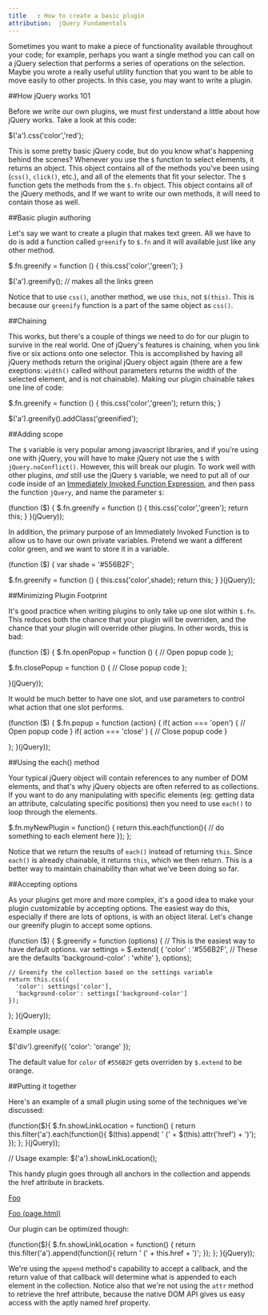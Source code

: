 ```yaml
---
title   : How to create a basic plugin
attribution:  jQuery Fundamentals
---
```

Sometimes you want to make a piece of functionality available throughout your code; 
for example, perhaps you want a single method you can call on a jQuery selection that performs a series of operations on the selection. Maybe you wrote a really useful utility function that you want to be able to move easily to other projects.
In this case, you may want to write a plugin.

##How jQuery works 101

Before we write our own plugins, we must first understand a little about how jQuery works. Take a look at this code:

<javascript>
$('a').css('color','red');
</javascript> 

This is some pretty basic jQuery code, but do you know what's happening behind the scenes? Whenever you use the `$` function to select elements, it returns an object. This object contains all of the methods you've been using (`css()`, `click()`, etc.), and all of the elements that fit your selector. The `$` function gets the methods from the `$.fn` object. This object contains all of the jQuery methods, and If we want to write our own methods, it will need to contain those as well.

##Basic plugin authoring

Let's say we want to create a plugin that makes text green. All we have to do is add a function called `greenify` to `$.fn` and it will available just like any other method.

<javascript>
$.fn.greenify = function () {
  this.css('color','green');
}

$('a').greenify();  // makes all the links green
</javascript>

Notice that to use `css()`, another method, we use `this`, not `$(this)`. This is because our `greenify` function is a part of the same object as `css()`.

##Chaining

This works, but there's a couple of things we need to do for our plugin to survive in the real world. One of jQuery's features is chaining, when you link five or six actions onto one selector. This is accomplished by having all jQuery methods return the original jQuery object again (there are a few exeptions: `width()` called without parameters returns the width of the selected element, and is not chainable). Making our plugin chainable takes one line of code:

<javascript>
$.fn.greenify = function () {
  this.css('color','green');
  return this;
}

$('a').greenify().addClass('greenified');
</javascript>

##Adding scope

The `$` variable is very popular among javascript libraries, and if you're using one with jQuery, you will have to make jQuery not use the `$` with `jQuery.noConflict()`. However, this will break our plugin. To work well with other plugins, _and_ still use the jQuery `$` variable, we need to put all of our code inside of an [Immediately Invoked Function Expression](http://stage.learn.jquery.com/javascript-101/functions/#immediately-invoked-function-expression), and then pass the function `jQuery`, and name the parameter `$`:

<javascript>
(function ($) {
  $.fn.greenify = function () {
    this.css('color','green');
    return this;
  }
}(jQuery));
</javascript>

In addition, the primary purpose of an Immediately Invoked Function is to allow us to have our own private variables. Pretend we want a different color green, and we want to store it in a variable.

<javascript> 
(function ($) {
  var shade = '#556B2F';

  $.fn.greenify = function () {
    this.css('color',shade);
    return this;
  }
}(jQuery));
</javascript>

##Minimizing Plugin Footprint

It's good practice when writing plugins to only take up one slot within `$.fn`. This reduces both the chance that your plugin will be overriden, and the chance that your plugin will override other plugins. In other words, this is bad:

<javascript>
(function ($) {
  $.fn.openPopup = function () {
    // Open popup code
  };

  $.fn.closePopup = function () {
    // Close popup code
  };

}(jQuery));
</javascript>

It would be much better to have one slot, and use parameters to control what action that one slot performs.

<javascript>
(function ($) {
  $.fn.popup = function (action) {
    if( action === 'open') {
      // Open popup code
    } if( action === 'close' ) {
      // Close popup code
    } 

  };
}(jQuery));
</javascript>

##Using the each() method

Your typical jQuery object will contain references to any number of DOM
elements, and that's why jQuery objects are often referred to as collections.
If you want to do any manipulating with specific elements (eg: getting data an 
attribute, calculating specific positions) then you need to use `each()` to 
loop through the elements.

<javascript>
$.fn.myNewPlugin = function() {
  return this.each(function(){
    // do something to each element here
  });
};
</javascript>

Notice that we return the results of `each()` instead of returning `this`. 
Since `each()` is already chainable, it returns `this`, which we then return. 
This is a better way to maintain chainability than what we've been doing so far.

##Accepting options

As your plugins get more and more complex, it's a good idea to make your plugin 
customizable by accepting options. The easiest way do this, especially if there 
are lots of options, is with an object literal. Let's change our greenify plugin to 
accept some options.

<javascript>
(function ($) {
  $.greenify = function (options) {
    // This is the easiest way to have default options.
    var settings = $.extend( {
      'color'         : '#556B2F',  // These are the defaults
      'background-color' : 'white'
    }, options);

    // Greenify the collection based on the settings variable
    return this.css({
      'color': settings['color'],
      'background-color': settings['background-color']
    });
  };
}(jQuery));
</javascript>

Example usage:

<javascript>
$('div').greenify({
  'color': 'orange'
});
</javascript>

The default value for `color` of `#556B2F` gets overriden by `$.extend` to be orange.

##Putting it together

Here's an example of a small plugin using some of the techniques
we've discussed:

<javascript>
(function($){
  $.fn.showLinkLocation = function() {
    return this.filter('a').each(function(){
      $(this).append( ' (' + $(this).attr('href') + ')');
    });
 };
}(jQuery));

 // Usage example:
 $('a').showLinkLocation();
</javascript>

This handy plugin goes through all anchors in the collection and appends the
href attribute in brackets.

<markup>
<!-- Before plugin is called: -->
<a href="page.html">Foo</a>

<!-- After plugin is called: -->
<a href="page.html">Foo (page.html)</a>
</markup>

Our plugin can be optimized though:

<javascript>
(function($){
  $.fn.showLinkLocation = function() {
    return this.filter('a').append(function(){
          return ' (' + this.href + ')';
    });
  };
}(jQuery));
</javascript>

We're using the `append` method's capability to accept a callback, and the
return value of that callback will determine what is appended to each element
in the collection.  Notice also that we're not using the `attr` method to
retrieve the href attribute, because the native DOM API gives us easy access
with the aptly named href property.
